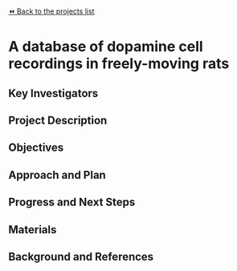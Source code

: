 [:rewind: Back to the projects list](../../README.md#ProjectsList)

<!-- For information on how to write GitHub .md files see https://guides.github.com/features/mastering-markdown/ -->

# A database of dopamine cell recordings in freely-moving rats

## Key Investigators

<!-- - Ali Mohebi, PhD (UCSF)-->
<!-- - Josh Berke, PhD (UCSF)-->

## Project Description

<!-- Recordings of dopamine cells in behaving animals have been enormously influential in neuroscience, psychology, and even computer science. In head-restrained monkeys and mice performing passive tasks, dopamine cells appear to encode reward prediction errors (RPEs) - abrupt changes in the anticipation of future rewards. RPE signals are central to reinforcement learning algorithms, and are a core component of recent advances in artificial intelligence (e.g. AlphaGo). However, there is more and more data indicating that RPEs are an incomplete description of dopamine function, including recent results from our laboratory (Hamid et al. 2016, Nature Neuroscience). As part of our ongoing dopamine studies we have been recording from optogenetically-identified dopamine cells (n > 33) in the rat ventral tegmental area. These are - to our knowledge - the first recordings of identified dopamine cells in unrestrained animals performing distinct behavioral tasks, including a probabilistic reward ("bandit") task, a runway task, and a pavlovian approach task. Initial analyses suggest that the RPE idea is a good description of some aspects of dopamine cells firing, but not others. This unique, high-quality data set is certain to be of great interest to many researchers, especially computational neuroscientists who do not perform their own recordings. We wish to convert this dopamine data, with associated behavioral and anatomical metadata, into the NWB format as an important step towards freely-distributing these data to the community. -->

## Objectives

<!-- Briefly describe the objectives of your project. What would you like to achive?-->

<!-- 1. Objective A. Describe it in 1-2 sentences.-->
<!-- 1. Objective B. Describe it in 1-2 sentences.-->
<!-- 1. ...-->

## Approach and Plan

<!-- 1. Describe the steps of your planned approach to reach the objectives.-->
<!-- 1. ... -->
<!-- 1. ... -->

## Progress and Next Steps

<!--Populate this section as you are making progress before/during/after the hackathon-->
<!--Describe the progress you have made on the project,e.g., which objectives you have achieved and how.-->
<!--Describe the next steps you are planing to take to complete the project.-->

## Materials

<!--If available add links to the materials relevant to the project, e.g., the code generated for the project or data used-->
<!--If available add pictures and links to videos that demonstrate what has been accomplished.-->
<!--![Description of picture](Example2.jpg)-->

## Background and References

<!--Use this space for information that may help people better understand your project, like links to papers, source code, or data ,e.g:-->
<!-- - Source code: https://github.com/YourUser/YourRepository -->
<!-- - Documentation: https://link.to.docs -->
<!-- - Test data: https://link.to.test.data -->

